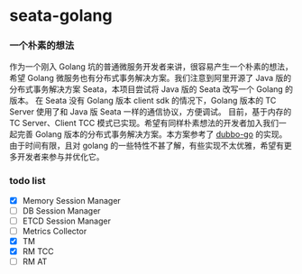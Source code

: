 # seata-golang

### 一个朴素的想法
作为一个刚入 Golang 坑的普通微服务开发者来讲，很容易产生一个朴素的想法，希望 Golang 微服务也有分布式事务解决方案。我们注意到阿里开源了 Java 版的分布式事务解决方案 Seata，本项目尝试将 Java 版的 Seata 改写一个 Golang 的版本。
在 Seata 没有 Golang 版本 client sdk 的情况下，Golang 版本的 TC Server 使用了和 Java 版 Seata 一样的通信协议，方便调试。
目前，基于内存的 TC Server、Client TCC 模式已实现。希望有同样朴素想法的开发者加入我们一起完善 Golang 版本的分布式事务解决方案。本方案参考了 [dubbo-go](#https://github.com/apache/dubbo-go) 的实现。由于时间有限，且对 golang 的一些特性不甚了解，有些实现不太优雅，希望有更多开发者来参与并优化它。

### todo list
- [X] Memory Session Manager
- [ ] DB Session Manager  
- [ ] ETCD Session Manager  
- [ ] Metrics Collector
- [X] TM
- [X] RM TCC
- [ ] RM AT